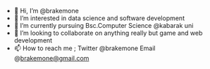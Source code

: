 - 👋 Hi, I’m @brakemone
- 👀 I’m interested in data science and software development
- 🌱 I’m currently pursuing Bsc.Computer Science @kabarak uni
- 💞️ I’m looking to collaborate on anything really but game and web development
- 📫 How to reach me ; Twitter @brakemone
                       Email @brakemone@gmail.com

<!---
brakemone/brakemone is a ✨ special ✨ repository because its `README.md` (this file) appears on your GitHub profile.
You can click the Preview link to take a look at your changes.
--->
